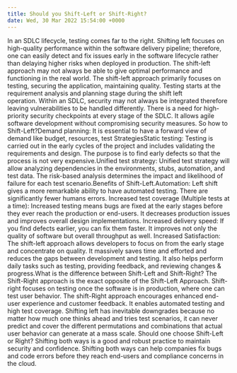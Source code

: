 ```yaml
---
title: Should you Shift-Left or Shift-Right?
date: Wed, 30 Mar 2022 15:54:00 +0000
---
```

In an SDLC lifecycle, testing comes far to the right. Shifting left focuses on high-quality performance within the software delivery pipeline; therefore, one can easily detect and fix issues early in the software lifecycle rather than delaying higher risks when deployed in production. The shift-left approach may not always be able to give optimal performance and functioning in the real world. The shift-left approach primarily focuses on testing, securing the application, maintaining quality. Testing starts at the requirement analysis and planning stage during the shift left operation. Within an SDLC, security may not always be integrated therefore leaving vulnerabilities to be handled differently. There is a need for high-priority security checkpoints at every stage of the SDLC. It allows agile software development without compromising security measures. So how to Shift-Left?Demand planning: It is essential to have a forward view of demand like budget, resources, test StrategiesStatic testing: Testing is carried out in the early cycles of the project and includes validating the requirements and design. The purpose is to find early defects so that the process is not very expensive.Unified test strategy: Unified test strategy will allow analyzing dependencies in the environments, stubs, automation, and test data. The risk-based analysis determines the impact and likelihood of failure for each test scenario.Benefits of Shift-Left.Automation: Left shift gives a more remarkable ability to have automated testing. There are significantly fewer humans errors. Increased test coverage (Multiple tests at a time): Increased testing means bugs are fixed at the early stages before they ever reach the production or end-users. It decreases production issues and improves overall design implementations. Increased delivery speed: If you find defects earlier, you can fix them faster. It improves not only the quality of software but overall throughput as well. Increased Satisfaction: The shift-left approach allows developers to focus on from the early stage and concentrate on quality. It massively saves time and efforted and reduces the gaps between development and testing. It also helps perform daily tasks such as testing, providing feedback, and reviewing changes & progress.What is the difference between Shift-Left and Shift-Right? The Shift-Right approach is the exact opposite of the Shift-Left Approach. Shift-right focuses on testing once the software is in production, where one can test user behavior. The shift-Right approach encourages enhanced end-user experience and customer feedback. It enables automated testing and high test coverage. Shifting left has inevitable downgrades because no matter how much one thinks ahead and tries test scenarios, it can never predict and cover the different permutations and combinations that actual user behavior can generate at a mass scale. Should one choose Shift-Left or Right? Shifting both ways is a good and robust practice to maintain security and confidence. Shifting both ways can help companies fix bugs and code errors before they reach end-users and compliance concerns in the cloud.